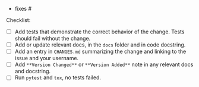 <!--
For features and bug fixes, before opening a PR, please open a issue describing the
bug or feature the PR will address. You can skip this step if it's a typo fix.

Replace this comment with a description of the change. Describe how it
addresses the linked issue.
-->

<!--
Link to relevant issues or previous PRs, one per line. Use "fixes" to
automatically close an issue.
-->

- fixes #<issue number>

<!--
If needed, ensure each step in the checklist below is complete. If only docs were changed, these aren't relevant and can be removed.
-->

Checklist:

- [ ] Add tests that demonstrate the correct behavior of the change. Tests should fail without the change.
- [ ] Add or update relevant docs, in the `docs` folder and in code docstring.
- [ ] Add an entry in `CHANGES.md` summarizing the change and linking to the issue and your username.
- [ ] Add `**Version Changed**` or `**Version Added**` note in any relevant docs and docstring.
- [ ] Run `pytest` and `tox`, no tests failed.
